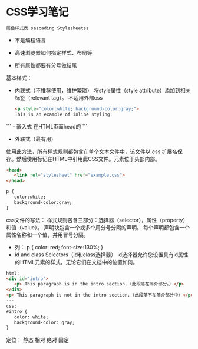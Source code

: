 # CSS学习笔记
```html
层叠样式表 sascading Stylesheetss
```
- 不是编程语言
- 高速浏览器如何指定样式、布局等

- 所有属性都要有分号做结尾

基本样式：
- 内联式（不推荐使用，维护繁琐）
    将style属性（style attribute）添加到相关标签（relevant tag）。
    不适用外部css
    ```html
    <p style="color:white; background-color:gray;">
    This is an example of inline styling. 
</p>
    ```
- 嵌入式
在HTML页面head的<style>元素内定义
```html
 <head>
      <style>
      p {
         color:white;
         background-color:gray;
      }
      </style>
   </head>
```

- 外联式（最有用）

使用此方法，所有样式规则都包含在单个文本文件中，该文件以.css 扩展名保存。然后使用<link>标记在HTML中引用此CSS文件。<link>元素位于头部内部。
```html
<head>
   <link rel="stylesheet" href="example.css">
</head>

p {
   color:white;
   background-color:gray;
}

```
css文件的写法：
样式规则包含三部分：选择器（selector），属性（property）和值（value）。
声明块包含一个或多个用分号分隔的声明。 每个声明都包含一个属性名称和一个值，并用冒号分隔。

- 列：
p {
   color: red;
   font-size:130%;
}
- id and class Selectors（id和class选择器）
id选择器允许您设置具有id属性的HTML元素的样式，无论它们在文档中的位置如何。
```html
html:
<div id="intro">
   <p> This paragraph is in the intro section.（此段落在简介部分。）</p>
</div>
<p> This paragraph is not in the intro section.（此段落不在简介部分中）</p>
---
css:
#intro {
   color: white;
   background-color: gray;
}
```

定位：
静态
相对
绝对
固定

